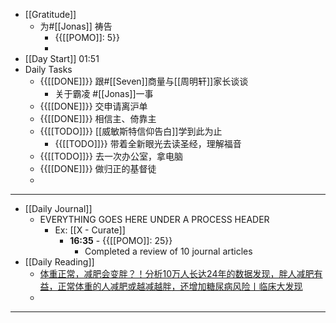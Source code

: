 - [[Gratitude]]
    - 为#[[Jonas]] 祷告
        - {{[[POMO]]: 5}}
        - 
- [[Day Start]] 01:51
- Daily Tasks
    - {{[[DONE]]}} 跟#[[Seven]]商量与[[周明轩]]家长谈谈
        - 关于霸凌 #[[Jonas]]一事
    - {{[[DONE]]}} 交申请离沪单
    - {{[[DONE]]}} 相信主、倚靠主
    - {{[[TODO]]}} [[威敏斯特信仰告白]]学到此为止
        - {{[[TODO]]}} 带着全新眼光去读圣经，理解福音
    - {{[[TODO]]}} 去一次办公室，拿电脑
    - {{[[DONE]]}} 做归正的基督徒
    - 
- ---
- [[Daily Journal]] 
    - EVERYTHING GOES HERE UNDER A PROCESS HEADER
        - Ex: [[X - Curate]]
            - **16:35** - {{[[POMO]]: 25}}
                -  Completed a review of 10 journal articles
- [[Daily Reading]]
    - [体重正常，减肥会变胖？！分析10万人长达24年的数据发现，胖人减肥有益，正常体重的人减肥或越减越胖，还增加糖尿病风险丨临床大发现](https://mp.weixin.qq.com/s/Eqs59Fi5i9sFsXPhaUGKdA)
    - 
- ---
